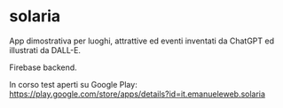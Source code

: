 # solaria

App dimostrativa per luoghi, attrattive ed eventi inventati da ChatGPT ed illustrati da DALL-E.

Firebase backend.

In corso test aperti su Google Play:
https://play.google.com/store/apps/details?id=it.emanueleweb.solaria
